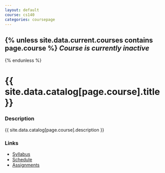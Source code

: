 ```yaml
---
layout: default
course: cs140
categories: coursepage
---
```


{% unless site.data.current.courses contains page.course %}
_Course is currently inactive_
------------------------------
{% endunless %}

{{ site.data.catalog[page.course].title }}
==========================================

### Description

{{ site.data.catalog[page.course].description }}

### Links

* [Syllabus](syllabus.html)
* [Schedule](schedule.html)
* [Assignments](assignments)

